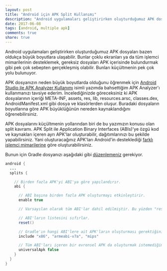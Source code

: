 ```yaml
---
layout: post
title: "Android için APK Split Kullanımı"
description: "Android uygulamaları geliştirirken oluşturduğumuz APK dosyaları bazen oldukça büyük boyutlara ulaşabilir. Bunlar çoklu ekranları ya da tüm işlemci mimarilerinin desteklemek, gereksiz dosyaları APK içerisinde bulundurmak gibi pek çok sebepten gerçekleşmiş olabilir. Bunları küçültmenin pek çok yolu bulunuyor."
date: 2017-06-08
tags: [android, multiple apk]
comments: true
share: true
---
```

Android uygulamaları geliştirirken oluşturduğumuz APK dosyaları bazen oldukça büyük boyutlara ulaşabilir. Bunlar çoklu ekranları ya da tüm işlemci mimarilerinin desteklemek, gereksiz dosyaları APK içerisinde bulundurmak gibi pek çok sebepten gerçekleşmiş olabilir. Bunları küçültmenin pek çok yolu bulunuyor.

APK dosyanızın neden büyük boyutlarda olduğunu öğrenmek için [Android Studio ile APK Analyzer Kullanımı](https://egemenmede.github.io/2017-06-04/apk-analyzer/) isimli yazımda bahsettiğim APK Analyzer'ı kullanmanızı tavsiye ederim. İncelediğinizde göreceksiniz ki APK dosyalarının içeriği META-INF, assets, res, lib, resources.arsc, classes.dex, AndroidManifest.xml gibi dosya ve klasörlerden oluşur. Buradaki dosyaların boyutlarına göre APK büyüklüğünün nereden kaynaklandığını öğrenebilirsiniz.

APK dosyalarını küçültmenin yollarından biri de bu yazımızın konusu olan split kavramı. APK Split ile Application Binary Interfaces (ABIs)'ye özgü kod ve kaynakları içeren ayrı APK'lar oluşturabilir, dağıtımlarınızı bu şekilde yapabilirsiniz. Yani oluşturacağınız APK'ları Android'in desteklediği [farklı işlemci mimarilerine](https://developer.android.com/ndk/guides/abis.html#sa) göre oluşturabilirsiniz.

Bunun için Gradle dosyanızı aşağıdaki gibi [düzenlemeniz](https://developer.android.com/studio/build/configure-apk-splits.html) gerekiyor.

```java
android {
  ...
  splits {

    // Birden fazla APK'yi ABI'ya göre yapılandırır.
    abi {

      // ABI başına birden fazla APK oluşturmayı etkinleştirir.
      enable true

      // Varsayılan olarak tüm ABI'lar dahil edilmiştir. Bu yüzden "reset()" kullanın ve yalnızca x86, armeabi-v7a ve mips için APK oluşturmak istediğinizi belirtmek için ekleyin.

      // ABI'ların listesini sıfırlar.
      reset()

      // Gradle'ın hangi ABI'lere ait APK'ların oluşturması gerektiğinin bir listesini belirtir.
      include "x86", "armeabi-v7a", "mips"

      // Tüm ABI'ları içeren bir evrensel APK da oluşturmak istemediğimizi belirtir. Bu aynı zaman split işlemi yapılmadan default oluşturulan APK'yı belirtir.
      universalApk false
    }
  }
}
```